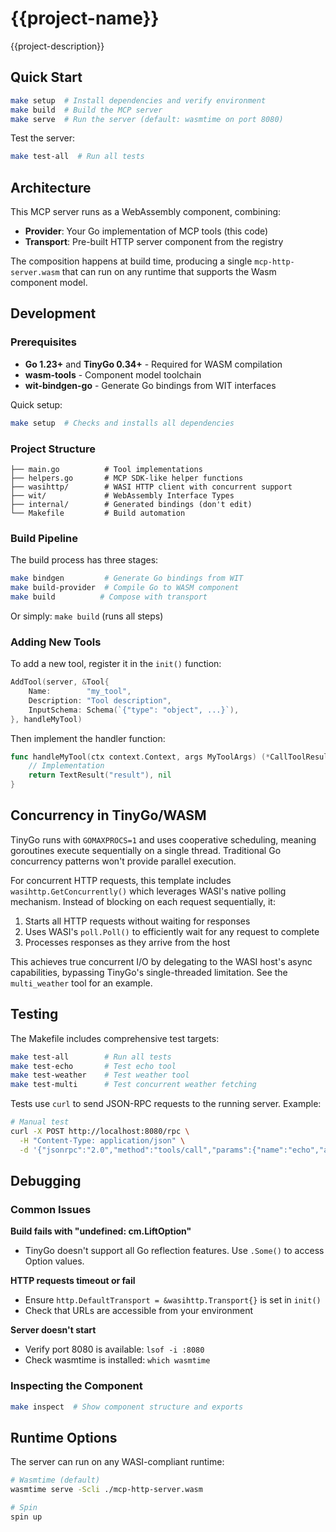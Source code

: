 # {{project-name}}

{{project-description}}

## Quick Start

```bash
make setup  # Install dependencies and verify environment
make build  # Build the MCP server
make serve  # Run the server (default: wasmtime on port 8080)
```

Test the server:
```bash
make test-all  # Run all tests
```

## Architecture

This MCP server runs as a WebAssembly component, combining:
- **Provider**: Your Go implementation of MCP tools (this code)
- **Transport**: Pre-built HTTP server component from the registry

The composition happens at build time, producing a single `mcp-http-server.wasm` that can run on any runtime that supports the Wasm component model.

## Development

### Prerequisites

- **Go 1.23+** and **TinyGo 0.34+** - Required for WASM compilation
- **wasm-tools** - Component model toolchain
- **wit-bindgen-go** - Generate Go bindings from WIT interfaces

Quick setup:
```bash
make setup  # Checks and installs all dependencies
```

### Project Structure

```
├── main.go          # Tool implementations
├── helpers.go       # MCP SDK-like helper functions
├── wasihttp/        # WASI HTTP client with concurrent support
├── wit/             # WebAssembly Interface Types
├── internal/        # Generated bindings (don't edit)
└── Makefile         # Build automation
```

### Build Pipeline

The build process has three stages:

```bash
make bindgen         # Generate Go bindings from WIT
make build-provider  # Compile Go to WASM component
make build          # Compose with transport
```

Or simply: `make build` (runs all steps)

### Adding New Tools

To add a new tool, register it in the `init()` function:

```go
AddTool(server, &Tool{
    Name:        "my_tool",
    Description: "Tool description",
    InputSchema: Schema(`{"type": "object", ...}`),
}, handleMyTool)
```

Then implement the handler function:

```go
func handleMyTool(ctx context.Context, args MyToolArgs) (*CallToolResult, error) {
    // Implementation
    return TextResult("result"), nil
}
```

## Concurrency in TinyGo/WASM

TinyGo runs with `GOMAXPROCS=1` and uses cooperative scheduling, meaning goroutines execute sequentially on a single thread. Traditional Go concurrency patterns won't provide parallel execution.

For concurrent HTTP requests, this template includes `wasihttp.GetConcurrently()` which leverages WASI's native polling mechanism. Instead of blocking on each request sequentially, it:

1. Starts all HTTP requests without waiting for responses
2. Uses WASI's `poll.Poll()` to efficiently wait for any request to complete
3. Processes responses as they arrive from the host

This achieves true concurrent I/O by delegating to the WASI host's async capabilities, bypassing TinyGo's single-threaded limitation. See the `multi_weather` tool for an example.

## Testing

The Makefile includes comprehensive test targets:

```bash
make test-all        # Run all tests
make test-echo       # Test echo tool
make test-weather    # Test weather tool  
make test-multi      # Test concurrent weather fetching
```

Tests use `curl` to send JSON-RPC requests to the running server. Example:

```bash
# Manual test
curl -X POST http://localhost:8080/rpc \
  -H "Content-Type: application/json" \
  -d '{"jsonrpc":"2.0","method":"tools/call","params":{"name":"echo","arguments":{"message":"Hello"}},"id":1}'
```

## Debugging

### Common Issues

**Build fails with "undefined: cm.LiftOption"**
- TinyGo doesn't support all Go reflection features. Use `.Some()` to access Option values.

**HTTP requests timeout or fail**
- Ensure `http.DefaultTransport = &wasihttp.Transport{}` is set in `init()`
- Check that URLs are accessible from your environment

**Server doesn't start**
- Verify port 8080 is available: `lsof -i :8080`
- Check wasmtime is installed: `which wasmtime`

### Inspecting the Component

```bash
make inspect  # Show component structure and exports
```

## Runtime Options

The server can run on any WASI-compliant runtime:

```bash
# Wasmtime (default)
wasmtime serve -Scli ./mcp-http-server.wasm

# Spin
spin up
```

